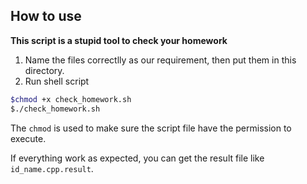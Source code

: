 ## How to use

__This script is a stupid tool to check your homework__

1. Name the files correctlly as our requirement, then put them in this directory.
2. Run shell script

```bash
$chmod +x check_homework.sh
$./check_homework.sh
```
The `chmod` is used to make sure the script file have the permission to execute.

If everything work as expected, you can get the result file like `id_name.cpp.result`.
